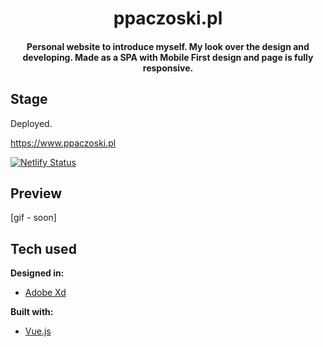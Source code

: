 <h1 style="text-align: center" align="middle">ppaczoski.pl</h1>
<h4 style="text-align: center" align="middle"> Personal website to introduce myself. My look over the design and developing. Made as a SPA with Mobile First design and page is fully responsive.</h4>


## Stage

Deployed.

https://www.ppaczoski.pl

[![Netlify Status](https://api.netlify.com/api/v1/badges/057a003d-86b7-4327-bc32-413075f30033/deploy-status)](https://app.netlify.com/sites/lucid-engelbart-901023/deploys)

## Preview

[gif - soon]

## Tech used

<b>Designed in:</b>

- [Adobe Xd](https://www.adobe.com/pl/products/xd.html)

<b>Built with:</b>

- [Vue.js](https://vuejs.org)
